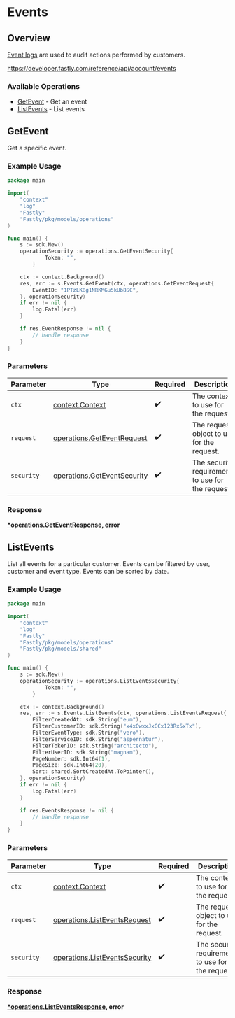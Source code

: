 # Events

## Overview

[Event logs](https://docs.fastly.com/en/guides/reviewing-service-activity-with-the-event-log) are used to audit actions performed by customers.


<https://developer.fastly.com/reference/api/account/events>
### Available Operations

* [GetEvent](#getevent) - Get an event
* [ListEvents](#listevents) - List events

## GetEvent

Get a specific event.

### Example Usage

```go
package main

import(
	"context"
	"log"
	"Fastly"
	"Fastly/pkg/models/operations"
)

func main() {
    s := sdk.New()
    operationSecurity := operations.GetEventSecurity{
            Token: "",
        }

    ctx := context.Background()
    res, err := s.Events.GetEvent(ctx, operations.GetEventRequest{
        EventID: "1PTzLK8g1NRKMGu5kUb8SC",
    }, operationSecurity)
    if err != nil {
        log.Fatal(err)
    }

    if res.EventResponse != nil {
        // handle response
    }
}
```

### Parameters

| Parameter                                                                  | Type                                                                       | Required                                                                   | Description                                                                |
| -------------------------------------------------------------------------- | -------------------------------------------------------------------------- | -------------------------------------------------------------------------- | -------------------------------------------------------------------------- |
| `ctx`                                                                      | [context.Context](https://pkg.go.dev/context#Context)                      | :heavy_check_mark:                                                         | The context to use for the request.                                        |
| `request`                                                                  | [operations.GetEventRequest](../../models/operations/geteventrequest.md)   | :heavy_check_mark:                                                         | The request object to use for the request.                                 |
| `security`                                                                 | [operations.GetEventSecurity](../../models/operations/geteventsecurity.md) | :heavy_check_mark:                                                         | The security requirements to use for the request.                          |


### Response

**[*operations.GetEventResponse](../../models/operations/geteventresponse.md), error**


## ListEvents

List all events for a particular customer. Events can be filtered by user, customer and event type. Events can be sorted by date.

### Example Usage

```go
package main

import(
	"context"
	"log"
	"Fastly"
	"Fastly/pkg/models/operations"
	"Fastly/pkg/models/shared"
)

func main() {
    s := sdk.New()
    operationSecurity := operations.ListEventsSecurity{
            Token: "",
        }

    ctx := context.Background()
    res, err := s.Events.ListEvents(ctx, operations.ListEventsRequest{
        FilterCreatedAt: sdk.String("eum"),
        FilterCustomerID: sdk.String("x4xCwxxJxGCx123Rx5xTx"),
        FilterEventType: sdk.String("vero"),
        FilterServiceID: sdk.String("aspernatur"),
        FilterTokenID: sdk.String("architecto"),
        FilterUserID: sdk.String("magnam"),
        PageNumber: sdk.Int64(1),
        PageSize: sdk.Int64(20),
        Sort: shared.SortCreatedAt.ToPointer(),
    }, operationSecurity)
    if err != nil {
        log.Fatal(err)
    }

    if res.EventsResponse != nil {
        // handle response
    }
}
```

### Parameters

| Parameter                                                                      | Type                                                                           | Required                                                                       | Description                                                                    |
| ------------------------------------------------------------------------------ | ------------------------------------------------------------------------------ | ------------------------------------------------------------------------------ | ------------------------------------------------------------------------------ |
| `ctx`                                                                          | [context.Context](https://pkg.go.dev/context#Context)                          | :heavy_check_mark:                                                             | The context to use for the request.                                            |
| `request`                                                                      | [operations.ListEventsRequest](../../models/operations/listeventsrequest.md)   | :heavy_check_mark:                                                             | The request object to use for the request.                                     |
| `security`                                                                     | [operations.ListEventsSecurity](../../models/operations/listeventssecurity.md) | :heavy_check_mark:                                                             | The security requirements to use for the request.                              |


### Response

**[*operations.ListEventsResponse](../../models/operations/listeventsresponse.md), error**

